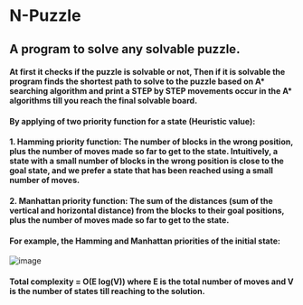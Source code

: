 
# N-Puzzle
## A program to solve any solvable puzzle.

#### At first it checks if the puzzle is solvable or not, Then if it is solvable the program finds the shortest path to solve to the puzzle based on A* searching algorithm and print a STEP by STEP movements occur in the A* algorithms till you reach the final solvable board.
#### By applying of two priority function for a state (Heuristic value):

#### 1.	Hamming priority function: The number of blocks in the wrong position, plus the number of moves made so far to get to the state. Intuitively, a state with a small number of blocks in the wrong position is close to the goal state, and we prefer a state that has been reached using a small number of moves.

#### 2.	Manhattan priority function: The sum of the distances (sum of the vertical and horizontal distance) from the blocks to their goal positions, plus the number of moves made so far to get to the state.

#### For example, the Hamming and Manhattan priorities of the initial state:
![image](https://github.com/Mustafa-sayed23/N-Puzzle/assets/162192046/10da1502-19fe-4a1b-b816-8211252b9f67)

#### Total complexity = O(E log(V)) where E is the total number of moves and V is the number of states till reaching to the solution.
